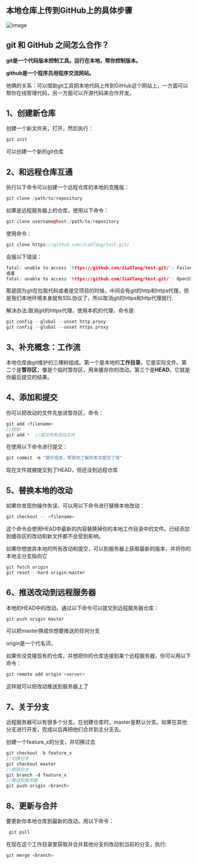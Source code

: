 ## 本地仓库上传到GitHub上的具体步骤
![image](https://user-images.githubusercontent.com/110010605/187809650-c56c6d3e-b035-4ca9-ad87-a320a26439dd.png)

## git 和 GitHub 之间怎么合作？

**git是一个代码版本控制工具。运行在本地，帮你控制版本。**

**github是一个程序员用程序交流网站。** 

他俩的关系：可以借助git工具把本地代码上传到GitHub这个网站上，一方面可以帮你在线管理代码，另一方面可以开源代码来合作开发。

## 1、创建新仓库

创建一个新文件夹，打开，然后执行：

~~~C++
git init
~~~

可以创建一个新的git仓库

## 2、和远程仓库互通

执行以下命令可以创建一个远程仓库的本地的克隆版：

~~~C++
git clone /path/to/repository
~~~

如果是远程服务器上的仓库，使用以下命令：

~~~C++
git clone username@host:/path/to/repository
~~~

使用命令：

~~~C++
git clone https://github.com/JiaXTang/test.git/
~~~

会报以下错误：

~~~C++
fatal: unable to access 'https://github.com/JiaXTang/test.git/': Failed to connect to github.com port 443: Timed out
或者
fatal: unable to access 'https://github.com/JiaXTang/test.git/': OpenSSL SSL_connect: SSL_ERROR_SYSCALL in connection to github.com:443
~~~

那是因为git在拉取代码或者提交项目的时候，中间会有git的http和https代理，但是我们本地环境本身就有SSL协议了，所以取消git的https和http代理就行.

解决办法:取消git的https代理，使用本机的代理，命令是:

~~~C++
git config --global --unset http.proxy
git config --global --unset https.proxy
~~~



## 3、补充概念：工作流

本地仓库由git维护的三棵树组成。第一个是本地的**工作目录**，它是实际文件。第二个是**暂存区**，像是个临时暂存区，用来缓存你的改动。第三个是**HEAD**，它就是你最后提交的结果。

## 4、添加和提交

你可以把改动的文件先放进暂存区，命令：

~~~C++
git add <filename>
//例如
git add *  //提交所有改动文件
~~~

在使用以下命令进行提交：

~~~C++
git commit -m "提示信息，帮助你了解你本次提交了啥"
~~~

现在文件就被提交到了HEAD，但还没到远程仓库

## 5、替换本地的改动

如果你发现你操作失误，可以用以下命令进行替换本地改动：

~~~C++
git checkout -- <filename>
~~~

这个命令会使用HEAD中最新的内容替换掉你的本地工作目录中的文件。已经添加到缓存区的改动和新文件都不会受到影响。

如果你想放弃本地的所有改动和提交，可以到服务器上获取最新的版本，并将你的本地主分支指向它

~~~C++
git fetch origin
git reset --hard origin/master
~~~

## 6、推送改动到远程服务器

本地的HEAD中的改动，通过以下命令可以提交到远程服务器仓库：

~~~C++
git push origin master
~~~

可以把master换成你想要推送的任何分支

origin是一个代名词，

如果你没克隆现有的仓库，并想把你的仓库连接到某个远程服务器，你可以用以下命令：

~~~C++
git remote add origin <server>
~~~

这样就可以把改动推送到服务器上了

## 7、关于分支

远程服务器可以有很多个分支。在创建仓库时，master是默认分支。如果在其他分支进行开发，完成以后再把他们合并到主分支去。

创建一个feature_x的分支，并切换过去

~~~C++
git checkout -b feature_x
//切换分支
git checkout master
//删除分支
git branch -d feature_x
//推送到服务器
git push origin <branch>
~~~

## 8、更新与合并

要更新你本地仓库到最新的改动，用以下命令：

~~~C++
 git pull
~~~

在现在这个工作目录里获取并合并其他分支的改动到当前的分支，执行:

~~~C++
git merge <branch>
~~~



